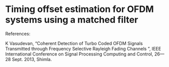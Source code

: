 # Timing offset estimation for OFDM systems using a matched filter

References:

K Vasudevan, “Coherent Detection of Turbo Coded OFDM Signals Transmitted through Frequency Selective Rayleigh Fading Channels ”, IEEE International Conference on Signal Processing Computing and Control, 26—28 Sept. 2013, Shimla.
